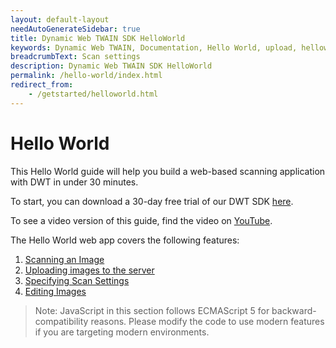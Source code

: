 ```yaml
---
layout: default-layout
needAutoGenerateSidebar: true
title: Dynamic Web TWAIN SDK HelloWorld
keywords: Dynamic Web TWAIN, Documentation, Hello World, upload, helloworld
breadcrumbText: Scan settings
description: Dynamic Web TWAIN SDK HelloWorld
permalink: /hello-world/index.html
redirect_from:
    - /getstarted/helloworld.html
---
```

# Hello World

This Hello World guide will help you build a web-based scanning application with DWT in under 30 minutes.

To start, you can download a 30-day free trial of our DWT SDK [here](https://www.dynamsoft.com/web-twain/downloads/).

To see a video version of this guide, find the video on [YouTube](https://www.youtube.com/watch?v=qShti9aVfLU).

The Hello World web app covers the following features:
1. [Scanning an Image]({{site.hello-world}}scanning.html)
2. [Uploading images to the server]({{site.hello-world}}uploading.html)
3. [Specifying Scan Settings]({{site.hello-world}}scan-settings.html)
4. [Editing Images]({{site.hello-world}}editing.html)

> Note: JavaScript in this section follows ECMAScript 5 for backward-compatibility reasons. Please modify the code to use modern features if you are targeting modern environments.